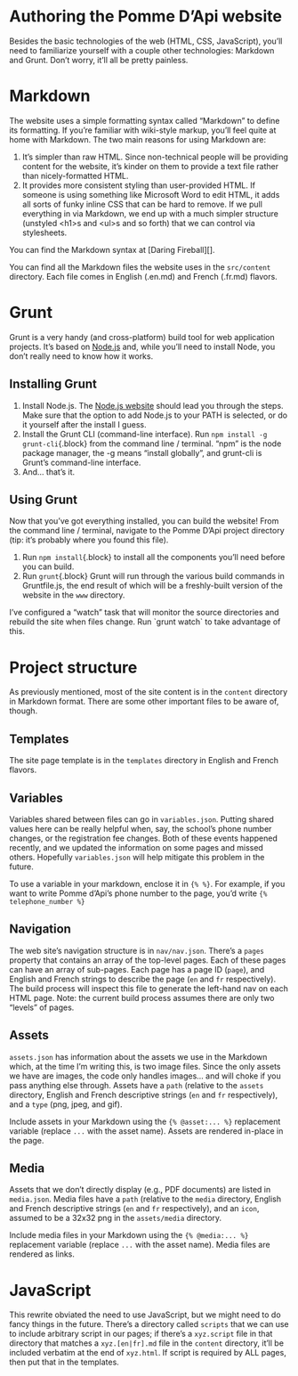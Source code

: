 Authoring the Pomme D’Api website
=================================

Besides the basic technologies of the web (HTML, CSS, JavaScript),
you’ll need to familiarize yourself with a couple other technologies:
Markdown and Grunt. Don’t worry, it’ll all be pretty painless.

Markdown
========

The website uses a simple formatting syntax called “Markdown” to define
its formatting. If you’re familiar with wiki-style markup, you’ll feel
quite at home with Markdown. The two main reasons for using Markdown
are:

1.  It’s simpler than raw HTML. Since non-technical people will be
    providing content for the website, it’s kinder on them to provide a
    text file rather than nicely-formatted HTML.
2.  It provides more consistent styling than user-provided HTML. If
    someone is using something like Microsoft Word to edit HTML, it adds
    all sorts of funky inline CSS that can be hard to remove. If we pull
    everything in via Markdown, we end up with a much simpler structure
    (unstyled \<h1\>s and \<ul\>s and so forth) that we can control via
    stylesheets.

</p>
You can find the Markdown syntax at [Daring Fireball][].

You can find all the Markdown files the website uses in the `src/content`
directory. Each file comes in English (.en.md) and French (.fr.md)
flavors.

Grunt
=====

Grunt is a very handy (and cross-platform) build tool for web
application projects. It’s based on [Node.js][] and, while you’ll need
to install Node, you don’t really need to know how it works.

Installing Grunt
----------------

1.  Install Node.js. The [Node.js website][] should lead you through the
    steps. Make sure that the option to add Node.js to your PATH is
    selected, or do it yourself after the install I guess.
2.  Install the Grunt CLI (command-line interface). Run
    `npm install -g grunt-cli`{.block} from the command line / terminal.
    “npm” is the node package manager, the -g means “install globally”,
    and grunt-cli is Grunt’s command-line interface.
3.  And… that’s it.

Using Grunt
-----------

Now that you’ve got everything installed, you can build the website!
From the command line / terminal, navigate to the Pomme D’Api project
directory (tip: it’s probably where you found this file).

1.  Run `npm install`{.block} to install all the components you’ll need
    before you can build.
2.  Run `grunt`{.block} Grunt will run through the various build
    commands in Gruntfile.js, the end result of which will be a
    freshly-built version of the website in the `www` directory.

</p>
I’ve configured a “watch” task that will monitor the source directories
and rebuild the site when files change. Run `grunt watch` to take
advantage of this.

Project structure
=================

As previously mentioned, most of the site content is in the `content`
directory in Markdown format. There are some other important files to be
aware of, though.

Templates
---------

The site page template is in the `templates` directory in English and
French flavors.

Variables
---------

Variables shared between files can go in `variables.json`. Putting
shared values here can be really helpful when, say, the school’s phone
number changes, or the registration fee changes. Both of these events
happened recently, and we updated the information on some pages and
missed others. Hopefully `variables.json` will help mitigate this
problem in the future.

To use a variable in your markdown, enclose it in `{% %}`. For example,
if you want to write Pomme d’Api’s phone number to the page, you’d write
`{% telephone_number %}`

Navigation
----------

The web site’s navigation structure is in `nav/nav.json`. There’s a
`pages` property that contains an array of the top-level pages. Each of
these pages can have an array of sub-pages. Each page has a page ID
(`page`), and English and French strings to describe the page (`en` and
`fr` respectively). The build process will inspect this file to generate
the left-hand nav on each HTML page. Note: the current build process
assumes there are only two “levels” of pages.

Assets
------

`assets.json` has information about the assets we use in the Markdown
which, at the time I’m writing this, is two image files. Since the only
assets we have are images, the code only handles images… and will choke
if you pass anything else through. Assets have a `path` (relative to the
`assets` directory, English and French descriptive strings (`en` and
`fr` respectively), and a `type` (png, jpeg, and gif).

Include assets in your Markdown using the `{% @asset:... %}` replacement
variable (replace `...` with the asset name). Assets are rendered
in-place in the page.

Media
-----

Assets that we don’t directly display (e.g., PDF documents) are listed
in `media.json`. Media files have a `path` (relative to the `media`
directory, English and French descriptive strings (`en` and `fr`
respectively), and an `icon`, assumed to be a 32x32 png in the
`assets/media` directory.

Include media files in your Markdown using the `{% @media:... %}`
replacement variable (replace `...` with the asset name). Media files
are rendered as links.

JavaScript
==========

This rewrite obviated the need to use JavaScript, but we might need to
do fancy things in the future. There’s a directory called `scripts` that
we can use to include arbitrary script in our pages; if there’s a
`xyz.script` file in that directory that matches a `xyz.[en|fr].md` file
in the `content` directory, it’ll be included verbatim at the end of
`xyz.html`. If script is required by ALL pages, then put that in the
templates.


  [Daring Fireball]: https://daringfireball.net/projects/markdown/syntax
  [Node.js]: http://nodejs.org
  [Node.js website]: http://nodejs.org/
